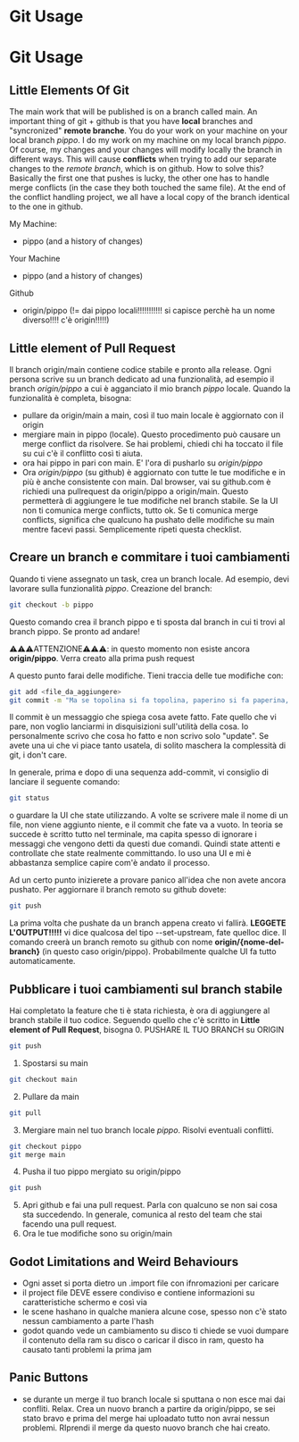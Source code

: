 # Git Usage
# Git Usage

## Little Elements Of Git
The main work that will be published is on a branch called main.
An important thing of git + github is that you have **local** branches and "syncronized" **remote branche**.
You do your work on your machine on your local branch *pippo*.
I do my work on my machine on my local branch *pippo*. 
Of course, my changes and your changes will modify locally the branch in different ways.
This will cause **conflicts** when trying to add our separate changes to the *remote branch*, which is on github.
How to solve this? Basically the first one that pushes is lucky, the other one has to handle merge conflicts (in the case they both touched the same file).
At the end of the conflict handling project, we all have a local copy of the branch identical to the one in github.

My Machine:
- pippo (and a history of changes)

Your Machine
- pippo (and a history of changes)

Github
- origin/pippo (!= dai pippo locali!!!!!!!!!!! si capisce perchè ha un nome diverso!!!! c'è origin!!!!!)

## Little element of Pull Request
Il branch origin/main contiene codice stabile e pronto alla release.
Ogni persona scrive su un branch dedicato ad una funzionalità, ad esempio il branch *origin/pippo* a cui è agganciato il mio branch *pippo* locale.
Quando la funzionalità è completa, bisogna:
- pullare da origin/main a main, così il tuo main locale è aggiornato con il origin
- mergiare main in pippo (locale). Questo procedimento può causare un merge conflict da risolvere. Se hai problemi, chiedi chi ha toccato il file su cui c'è il conflitto così ti aiuta.
- ora hai pippo in pari con main. E' l'ora di pusharlo su *origin/pippo*
- Ora *origin/pippo* (su github) è aggiornato con tutte le tue modifiche e in più è anche consistente con main. Dal browser, vai su github.com è richiedi una pullrequest da origin/pippo a origin/main. Questo permetterà di aggiungere le tue modifiche nel branch stabile. Se la UI non ti comunica merge conflicts, tutto ok. Se ti comunica merge conflicts, significa che qualcuno ha pushato delle modifiche su main mentre facevi passi. Semplicemente ripeti questa checklist.

## Creare un branch e commitare i tuoi cambiamenti
Quando ti viene assegnato un task, crea un branch locale. Ad esempio, devi lavorare sulla funzionalità *pippo*.
Creazione del branch:
```bash
git checkout -b pippo
```
Questo comando crea il branch pippo e ti sposta dal branch in cui ti trovi al branch pippo. Se pronto ad andare! 

⚠️⚠️⚠️ATTENZIONE⚠️⚠️⚠️: in questo momento non esiste ancora **origin/pippo**. Verra creato alla prima push request 

A questo punto farai delle modifiche. Tieni traccia delle tue modifiche con:
```bash
git add <file_da_aggiungere>
git commit -m "Ma se topolina si fa topolina, paperino si fa paperina, pippo cosa si fa?" 
```
Il commit è un messaggio che spiega cosa avete fatto. Fate quello che vi pare, non voglio lanciarmi in disquisizioni sull'utilità della cosa. Io personalmente scrivo che cosa ho fatto e non scrivo solo "update".
Se avete una ui che vi piace tanto usatela, di solito maschera la complessità di git, i don't care.

In generale, prima e dopo di una sequenza add-commit, vi consiglio di lanciare il seguente comando:
```bash
git status
```
o guardare la UI che state utilizzando. A volte se scrivere male il nome di un file, non viene aggiunto niente, e il commit che fate va a vuoto. 
In teoria se succede è scritto tutto nel terminale, ma capita spesso di ignorare i messaggi che vengono detti da questi due comandi.
Quindi state attenti e controllate che state realmente committando. Io uso una UI e mi è abbastanza semplice capire com'è andato il processo.

Ad un certo punto inizierete a provare panico all'idea che non avete ancora pushato. Per aggiornare il branch remoto su github dovete:
```bash
git push 
```
La prima volta che pushate da un branch appena creato vi fallirà. **LEGGETE L'OUTPUT!!!!!** vi dice qualcosa del tipo --set-upstream, fate quelloc dice. Il comando creerà un branch remoto su github con nome **origin/{nome-del-branch}** (in questo caso origin/pippo). Probabilmente qualche UI fa tutto automaticamente.

## Pubblicare i tuoi cambiamenti sul branch stabile
Hai completato la feature che ti è stata richiesta, è ora di aggiungere al branch stabile il tuo codice.
Seguendo quello che c'è scritto in  **Little element of Pull Request**,
bisogna
0. PUSHARE IL TUO BRANCH su ORIGIN
```bash
git push
```
1. Spostarsi su main
```bash
git checkout main
```
2. Pullare da main
```bash
git pull 
```
3. Mergiare main nel tuo branch locale *pippo*. Risolvi eventuali conflitti.
```bash
git checkout pippo
git merge main
```
4. Pusha il tuo pippo mergiato su origin/pippo
```bash
git push
```
5. Apri github e fai una pull request. Parla con qualcuno se non sai cosa sta succedendo. In generale, comunica al resto del team che stai facendo una pull request.
6. Ora le tue modifiche sono su origin/main


## Godot Limitations and Weird Behaviours

- Ogni asset si porta dietro un .import file con ifnromazioni per caricare
- il project file DEVE essere condiviso e contiene informazioni su caratteristiche schermo e così via
- le scene hashano in qualche maniera alcune cose, spesso non c'è stato nessun cambiamento a parte l'hash
- godot quando vede un cambiamento su disco  ti chiede se vuoi dumpare il contenuto della ram su disco o caricar il disco in ram, questo ha causato tanti problemi la prima jam


## Panic Buttons
- se durante un merge il tuo branch locale si sputtana o non esce mai dai confliti. Relax. Crea un nuovo branch a partire da origin/pippo, se sei stato bravo e prima del merge hai uploadato tutto non avrai nessun problemi. RIprendi il merge da questo nuovo branch che hai creato.
